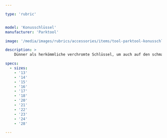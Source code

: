 ```yaml
---

type: 'rubric'


model: 'Konusschlüssel'
manufacturer: 'Parktool'

image: '/media/images/rubrics/accessories/items/tool-parktool-konusschluessel.png'

description: >
    Dünner als herkömmliche verchromte Schlüssel, um auch auf den schmalsten Konus zu passen – trotzdem sta biler. Phosphatierung statt Verchromung der Oberfläche für äußerst geringe Passtoleranzen und lange Haltbarkeit.

specs: 
  - sizes:
    - '13'
    - '14'
    - '15'
    - '16'
    - '17'
    - '18'
    - '20'
    - '21'
    - '22'
    - '23'
    - '24'
    - '28'

---
```

